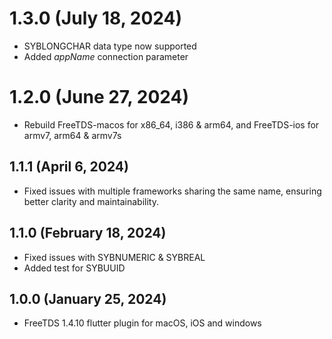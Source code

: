 # 1.3.0 (July 18, 2024)

* SYBLONGCHAR data type now supported
* Added *appName* connection parameter

# 1.2.0 (June 27, 2024)

* Rebuild FreeTDS-macos for x86_64, i386 & arm64, and FreeTDS-ios for armv7, arm64 & armv7s  

## 1.1.1 (April 6, 2024)

* Fixed issues with multiple frameworks sharing the same name, ensuring better clarity and maintainability.

## 1.1.0 (February 18, 2024)

* Fixed issues with SYBNUMERIC & SYBREAL
* Added test for SYBUUID

## 1.0.0 (January 25, 2024)

* FreeTDS 1.4.10 flutter plugin for macOS, iOS and windows
